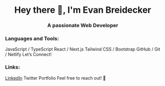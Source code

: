 <h1 align="center">Hey there 👋, I'm Evan Breidecker</h1>
<h3 align="center">A passionate Web Developer</h3>


<h3 align="left">Languages and Tools:</h3>
JavaScript / TypeScript
React / Next.js
Tailwind CSS / Bootstrap
GitHub / Git / Netlify
Let’s Connect!

<h3 align="left">Links:</h3>
<a href="https://www.linkedin.com/in/evan-breidecker-917211265/">LinkedIn</a>
Twitter
Portfolio
Feel free to reach out! 🚀
